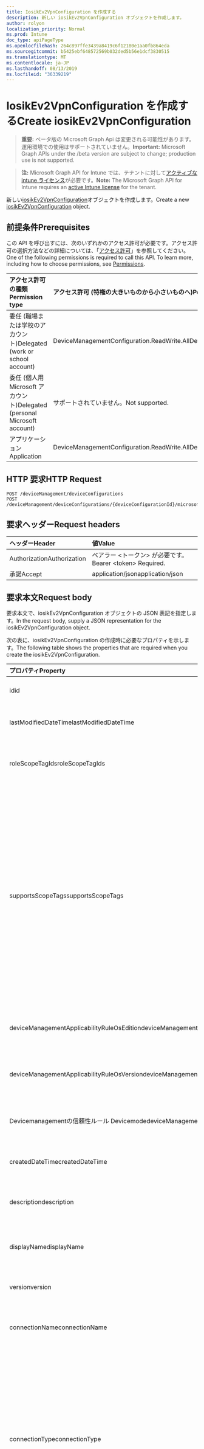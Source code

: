 ```yaml
---
title: IosikEv2VpnConfiguration を作成する
description: 新しい iosikEv2VpnConfiguration オブジェクトを作成します。
author: rolyon
localization_priority: Normal
ms.prod: Intune
doc_type: apiPageType
ms.openlocfilehash: 264c897ffe3439a8419c6f12180e1aa0fb864eda
ms.sourcegitcommit: b5425ebf648572569b032ded5b56e1dcf3830515
ms.translationtype: MT
ms.contentlocale: ja-JP
ms.lasthandoff: 08/13/2019
ms.locfileid: "36339219"
---
```

# <a name="create-iosikev2vpnconfiguration"></a><span data-ttu-id="e445d-103">IosikEv2VpnConfiguration を作成する</span><span class="sxs-lookup"><span data-stu-id="e445d-103">Create iosikEv2VpnConfiguration</span></span>

> <span data-ttu-id="e445d-104">**重要:** ベータ版の Microsoft Graph Api は変更される可能性があります。運用環境での使用はサポートされていません。</span><span class="sxs-lookup"><span data-stu-id="e445d-104">**Important:** Microsoft Graph APIs under the /beta version are subject to change; production use is not supported.</span></span>

> <span data-ttu-id="e445d-105">**注:** Microsoft Graph API for Intune では、テナントに対して[アクティブな intune ライセンス](https://go.microsoft.com/fwlink/?linkid=839381)が必要です。</span><span class="sxs-lookup"><span data-stu-id="e445d-105">**Note:** The Microsoft Graph API for Intune requires an [active Intune license](https://go.microsoft.com/fwlink/?linkid=839381) for the tenant.</span></span>

<span data-ttu-id="e445d-106">新しい[iosikEv2VpnConfiguration](../resources/intune-deviceconfig-iosikev2vpnconfiguration.md)オブジェクトを作成します。</span><span class="sxs-lookup"><span data-stu-id="e445d-106">Create a new [iosikEv2VpnConfiguration](../resources/intune-deviceconfig-iosikev2vpnconfiguration.md) object.</span></span>

## <a name="prerequisites"></a><span data-ttu-id="e445d-107">前提条件</span><span class="sxs-lookup"><span data-stu-id="e445d-107">Prerequisites</span></span>
<span data-ttu-id="e445d-p101">この API を呼び出すには、次のいずれかのアクセス許可が必要です。アクセス許可の選択方法などの詳細については、「[アクセス許可](/graph/permissions-reference)」を参照してください。</span><span class="sxs-lookup"><span data-stu-id="e445d-p101">One of the following permissions is required to call this API. To learn more, including how to choose permissions, see [Permissions](/graph/permissions-reference).</span></span>

|<span data-ttu-id="e445d-110">アクセス許可の種類</span><span class="sxs-lookup"><span data-stu-id="e445d-110">Permission type</span></span>|<span data-ttu-id="e445d-111">アクセス許可 (特権の大きいものから小さいものへ)</span><span class="sxs-lookup"><span data-stu-id="e445d-111">Permissions (from most to least privileged)</span></span>|
|:---|:---|
|<span data-ttu-id="e445d-112">委任 (職場または学校のアカウント)</span><span class="sxs-lookup"><span data-stu-id="e445d-112">Delegated (work or school account)</span></span>|<span data-ttu-id="e445d-113">DeviceManagementConfiguration.ReadWrite.All</span><span class="sxs-lookup"><span data-stu-id="e445d-113">DeviceManagementConfiguration.ReadWrite.All</span></span>|
|<span data-ttu-id="e445d-114">委任 (個人用 Microsoft アカウント)</span><span class="sxs-lookup"><span data-stu-id="e445d-114">Delegated (personal Microsoft account)</span></span>|<span data-ttu-id="e445d-115">サポートされていません。</span><span class="sxs-lookup"><span data-stu-id="e445d-115">Not supported.</span></span>|
|<span data-ttu-id="e445d-116">アプリケーション</span><span class="sxs-lookup"><span data-stu-id="e445d-116">Application</span></span>|<span data-ttu-id="e445d-117">DeviceManagementConfiguration.ReadWrite.All</span><span class="sxs-lookup"><span data-stu-id="e445d-117">DeviceManagementConfiguration.ReadWrite.All</span></span>|

## <a name="http-request"></a><span data-ttu-id="e445d-118">HTTP 要求</span><span class="sxs-lookup"><span data-stu-id="e445d-118">HTTP Request</span></span>
<!-- {
  "blockType": "ignored"
}
-->
``` http
POST /deviceManagement/deviceConfigurations
POST /deviceManagement/deviceConfigurations/{deviceConfigurationId}/microsoft.graph.windowsDomainJoinConfiguration/networkAccessConfigurations
```

## <a name="request-headers"></a><span data-ttu-id="e445d-119">要求ヘッダー</span><span class="sxs-lookup"><span data-stu-id="e445d-119">Request headers</span></span>
|<span data-ttu-id="e445d-120">ヘッダー</span><span class="sxs-lookup"><span data-stu-id="e445d-120">Header</span></span>|<span data-ttu-id="e445d-121">値</span><span class="sxs-lookup"><span data-stu-id="e445d-121">Value</span></span>|
|:---|:---|
|<span data-ttu-id="e445d-122">Authorization</span><span class="sxs-lookup"><span data-stu-id="e445d-122">Authorization</span></span>|<span data-ttu-id="e445d-123">ベアラー &lt;トークン&gt; が必要です。</span><span class="sxs-lookup"><span data-stu-id="e445d-123">Bearer &lt;token&gt; Required.</span></span>|
|<span data-ttu-id="e445d-124">承諾</span><span class="sxs-lookup"><span data-stu-id="e445d-124">Accept</span></span>|<span data-ttu-id="e445d-125">application/json</span><span class="sxs-lookup"><span data-stu-id="e445d-125">application/json</span></span>|

## <a name="request-body"></a><span data-ttu-id="e445d-126">要求本文</span><span class="sxs-lookup"><span data-stu-id="e445d-126">Request body</span></span>
<span data-ttu-id="e445d-127">要求本文で、iosikEv2VpnConfiguration オブジェクトの JSON 表記を指定します。</span><span class="sxs-lookup"><span data-stu-id="e445d-127">In the request body, supply a JSON representation for the iosikEv2VpnConfiguration object.</span></span>

<span data-ttu-id="e445d-128">次の表に、iosikEv2VpnConfiguration の作成時に必要なプロパティを示します。</span><span class="sxs-lookup"><span data-stu-id="e445d-128">The following table shows the properties that are required when you create the iosikEv2VpnConfiguration.</span></span>

|<span data-ttu-id="e445d-129">プロパティ</span><span class="sxs-lookup"><span data-stu-id="e445d-129">Property</span></span>|<span data-ttu-id="e445d-130">型</span><span class="sxs-lookup"><span data-stu-id="e445d-130">Type</span></span>|<span data-ttu-id="e445d-131">説明</span><span class="sxs-lookup"><span data-stu-id="e445d-131">Description</span></span>|
|:---|:---|:---|
|<span data-ttu-id="e445d-132">id</span><span class="sxs-lookup"><span data-stu-id="e445d-132">id</span></span>|<span data-ttu-id="e445d-133">文字列</span><span class="sxs-lookup"><span data-stu-id="e445d-133">String</span></span>|<span data-ttu-id="e445d-134">エンティティのキー。</span><span class="sxs-lookup"><span data-stu-id="e445d-134">Key of the entity.</span></span> <span data-ttu-id="e445d-135">[deviceConfiguration](../resources/intune-deviceconfig-deviceconfiguration.md) から継承します</span><span class="sxs-lookup"><span data-stu-id="e445d-135">Inherited from [deviceConfiguration](../resources/intune-deviceconfig-deviceconfiguration.md)</span></span>|
|<span data-ttu-id="e445d-136">lastModifiedDateTime</span><span class="sxs-lookup"><span data-stu-id="e445d-136">lastModifiedDateTime</span></span>|<span data-ttu-id="e445d-137">DateTimeOffset</span><span class="sxs-lookup"><span data-stu-id="e445d-137">DateTimeOffset</span></span>|<span data-ttu-id="e445d-138">オブジェクトの最終更新の DateTime。</span><span class="sxs-lookup"><span data-stu-id="e445d-138">DateTime the object was last modified.</span></span> <span data-ttu-id="e445d-139">[deviceConfiguration](../resources/intune-deviceconfig-deviceconfiguration.md) から継承します</span><span class="sxs-lookup"><span data-stu-id="e445d-139">Inherited from [deviceConfiguration](../resources/intune-deviceconfig-deviceconfiguration.md)</span></span>|
|<span data-ttu-id="e445d-140">roleScopeTagIds</span><span class="sxs-lookup"><span data-stu-id="e445d-140">roleScopeTagIds</span></span>|<span data-ttu-id="e445d-141">文字列コレクション</span><span class="sxs-lookup"><span data-stu-id="e445d-141">String collection</span></span>|<span data-ttu-id="e445d-142">このエンティティインスタンスの範囲タグのリスト。</span><span class="sxs-lookup"><span data-stu-id="e445d-142">List of Scope Tags for this Entity instance.</span></span> <span data-ttu-id="e445d-143">[deviceConfiguration](../resources/intune-deviceconfig-deviceconfiguration.md) から継承します</span><span class="sxs-lookup"><span data-stu-id="e445d-143">Inherited from [deviceConfiguration](../resources/intune-deviceconfig-deviceconfiguration.md)</span></span>|
|<span data-ttu-id="e445d-144">supportsScopeTags</span><span class="sxs-lookup"><span data-stu-id="e445d-144">supportsScopeTags</span></span>|<span data-ttu-id="e445d-145">Boolean</span><span class="sxs-lookup"><span data-stu-id="e445d-145">Boolean</span></span>|<span data-ttu-id="e445d-146">基になるデバイス構成がスコープタグの割り当てをサポートしているかどうかを示します。</span><span class="sxs-lookup"><span data-stu-id="e445d-146">Indicates whether or not the underlying Device Configuration supports the assignment of scope tags.</span></span> <span data-ttu-id="e445d-147">この値が false である場合、ScopeTags プロパティへの割り当ては許可されません。エンティティは、スコープを持つユーザーには表示されません。</span><span class="sxs-lookup"><span data-stu-id="e445d-147">Assigning to the ScopeTags property is not allowed when this value is false and entities will not be visible to scoped users.</span></span> <span data-ttu-id="e445d-148">これは Silverlight で作成された従来のポリシーに対して実行され、Azure ポータルでポリシーを削除して再作成することによって解決できます。</span><span class="sxs-lookup"><span data-stu-id="e445d-148">This occurs for Legacy policies created in Silverlight and can be resolved by deleting and recreating the policy in the Azure Portal.</span></span> <span data-ttu-id="e445d-149">このプロパティに値を設定するには、 SetExtrusionDirection メソッドを適用します。</span><span class="sxs-lookup"><span data-stu-id="e445d-149">This property is read-only.</span></span> <span data-ttu-id="e445d-150">[deviceConfiguration](../resources/intune-deviceconfig-deviceconfiguration.md) から継承します</span><span class="sxs-lookup"><span data-stu-id="e445d-150">Inherited from [deviceConfiguration](../resources/intune-deviceconfig-deviceconfiguration.md)</span></span>|
|<span data-ttu-id="e445d-151">deviceManagementApplicabilityRuleOsEdition</span><span class="sxs-lookup"><span data-stu-id="e445d-151">deviceManagementApplicabilityRuleOsEdition</span></span>|[<span data-ttu-id="e445d-152">deviceManagementApplicabilityRuleOsEdition</span><span class="sxs-lookup"><span data-stu-id="e445d-152">deviceManagementApplicabilityRuleOsEdition</span></span>](../resources/intune-deviceconfig-devicemanagementapplicabilityruleosedition.md)|<span data-ttu-id="e445d-153">このポリシーの OS エディションの適用。</span><span class="sxs-lookup"><span data-stu-id="e445d-153">The OS edition applicability for this Policy.</span></span> <span data-ttu-id="e445d-154">[deviceConfiguration](../resources/intune-deviceconfig-deviceconfiguration.md) から継承します</span><span class="sxs-lookup"><span data-stu-id="e445d-154">Inherited from [deviceConfiguration](../resources/intune-deviceconfig-deviceconfiguration.md)</span></span>|
|<span data-ttu-id="e445d-155">deviceManagementApplicabilityRuleOsVersion</span><span class="sxs-lookup"><span data-stu-id="e445d-155">deviceManagementApplicabilityRuleOsVersion</span></span>|[<span data-ttu-id="e445d-156">deviceManagementApplicabilityRuleOsVersion</span><span class="sxs-lookup"><span data-stu-id="e445d-156">deviceManagementApplicabilityRuleOsVersion</span></span>](../resources/intune-deviceconfig-devicemanagementapplicabilityruleosversion.md)|<span data-ttu-id="e445d-157">このポリシーの OS バージョン適用ルール。</span><span class="sxs-lookup"><span data-stu-id="e445d-157">The OS version applicability rule for this Policy.</span></span> <span data-ttu-id="e445d-158">[deviceConfiguration](../resources/intune-deviceconfig-deviceconfiguration.md) から継承します</span><span class="sxs-lookup"><span data-stu-id="e445d-158">Inherited from [deviceConfiguration](../resources/intune-deviceconfig-deviceconfiguration.md)</span></span>|
|<span data-ttu-id="e445d-159">Devicemanagementの信頼性ルール Devicemode</span><span class="sxs-lookup"><span data-stu-id="e445d-159">deviceManagementApplicabilityRuleDeviceMode</span></span>|[<span data-ttu-id="e445d-160">Devicemanagementの信頼性ルール Devicemode</span><span class="sxs-lookup"><span data-stu-id="e445d-160">deviceManagementApplicabilityRuleDeviceMode</span></span>](../resources/intune-deviceconfig-devicemanagementapplicabilityruledevicemode.md)|<span data-ttu-id="e445d-161">このポリシーのデバイスモード適用ルール。</span><span class="sxs-lookup"><span data-stu-id="e445d-161">The device mode applicability rule for this Policy.</span></span> <span data-ttu-id="e445d-162">[deviceConfiguration](../resources/intune-deviceconfig-deviceconfiguration.md) から継承します</span><span class="sxs-lookup"><span data-stu-id="e445d-162">Inherited from [deviceConfiguration](../resources/intune-deviceconfig-deviceconfiguration.md)</span></span>|
|<span data-ttu-id="e445d-163">createdDateTime</span><span class="sxs-lookup"><span data-stu-id="e445d-163">createdDateTime</span></span>|<span data-ttu-id="e445d-164">DateTimeOffset</span><span class="sxs-lookup"><span data-stu-id="e445d-164">DateTimeOffset</span></span>|<span data-ttu-id="e445d-165">オブジェクトが作成された DateTime。</span><span class="sxs-lookup"><span data-stu-id="e445d-165">DateTime the object was created.</span></span> <span data-ttu-id="e445d-166">[deviceConfiguration](../resources/intune-deviceconfig-deviceconfiguration.md) から継承します</span><span class="sxs-lookup"><span data-stu-id="e445d-166">Inherited from [deviceConfiguration](../resources/intune-deviceconfig-deviceconfiguration.md)</span></span>|
|<span data-ttu-id="e445d-167">description</span><span class="sxs-lookup"><span data-stu-id="e445d-167">description</span></span>|<span data-ttu-id="e445d-168">String</span><span class="sxs-lookup"><span data-stu-id="e445d-168">String</span></span>|<span data-ttu-id="e445d-169">管理者が指定した、デバイス構成についての説明。</span><span class="sxs-lookup"><span data-stu-id="e445d-169">Admin provided description of the Device Configuration.</span></span> <span data-ttu-id="e445d-170">[deviceConfiguration](../resources/intune-deviceconfig-deviceconfiguration.md) から継承します</span><span class="sxs-lookup"><span data-stu-id="e445d-170">Inherited from [deviceConfiguration](../resources/intune-deviceconfig-deviceconfiguration.md)</span></span>|
|<span data-ttu-id="e445d-171">displayName</span><span class="sxs-lookup"><span data-stu-id="e445d-171">displayName</span></span>|<span data-ttu-id="e445d-172">String</span><span class="sxs-lookup"><span data-stu-id="e445d-172">String</span></span>|<span data-ttu-id="e445d-173">管理者が指定した、デバイス構成の名前。</span><span class="sxs-lookup"><span data-stu-id="e445d-173">Admin provided name of the device configuration.</span></span> <span data-ttu-id="e445d-174">[deviceConfiguration](../resources/intune-deviceconfig-deviceconfiguration.md) から継承します</span><span class="sxs-lookup"><span data-stu-id="e445d-174">Inherited from [deviceConfiguration](../resources/intune-deviceconfig-deviceconfiguration.md)</span></span>|
|<span data-ttu-id="e445d-175">version</span><span class="sxs-lookup"><span data-stu-id="e445d-175">version</span></span>|<span data-ttu-id="e445d-176">Int32</span><span class="sxs-lookup"><span data-stu-id="e445d-176">Int32</span></span>|<span data-ttu-id="e445d-177">デバイス構成のバージョン。</span><span class="sxs-lookup"><span data-stu-id="e445d-177">Version of the device configuration.</span></span> <span data-ttu-id="e445d-178">[deviceConfiguration](../resources/intune-deviceconfig-deviceconfiguration.md) から継承します</span><span class="sxs-lookup"><span data-stu-id="e445d-178">Inherited from [deviceConfiguration](../resources/intune-deviceconfig-deviceconfiguration.md)</span></span>|
|<span data-ttu-id="e445d-179">connectionName</span><span class="sxs-lookup"><span data-stu-id="e445d-179">connectionName</span></span>|<span data-ttu-id="e445d-180">String</span><span class="sxs-lookup"><span data-stu-id="e445d-180">String</span></span>|<span data-ttu-id="e445d-181">ユーザーに表示される接続名。</span><span class="sxs-lookup"><span data-stu-id="e445d-181">Connection name displayed to the user.</span></span> <span data-ttu-id="e445d-182">[りんご Evpnconfiguration](../resources/intune-deviceconfig-applevpnconfiguration.md)からの継承</span><span class="sxs-lookup"><span data-stu-id="e445d-182">Inherited from [appleVpnConfiguration](../resources/intune-deviceconfig-applevpnconfiguration.md)</span></span>|
|<span data-ttu-id="e445d-183">connectionType</span><span class="sxs-lookup"><span data-stu-id="e445d-183">connectionType</span></span>|[<span data-ttu-id="e445d-184">appleVpnConnectionType</span><span class="sxs-lookup"><span data-stu-id="e445d-184">appleVpnConnectionType</span></span>](../resources/intune-deviceconfig-applevpnconnectiontype.md)|<span data-ttu-id="e445d-185">接続の種類。</span><span class="sxs-lookup"><span data-stu-id="e445d-185">Connection type.</span></span> <span data-ttu-id="e445d-186">[[りんご Evpnconfiguration](../resources/intune-deviceconfig-applevpnconfiguration.md)から継承します。</span><span class="sxs-lookup"><span data-stu-id="e445d-186">Inherited from [appleVpnConfiguration](../resources/intune-deviceconfig-applevpnconfiguration.md).</span></span> <span data-ttu-id="e445d-187">可能な値は`ciscoAnyConnect`、 `pulseSecure`、 `f5EdgeClient` `dellSonicWallMobileConnect` `checkPointCapsuleVpn` `customVpn` `ciscoIPSec` `citrix` `ciscoAnyConnectV2` `ikEv2`、、 `paloAltoGlobalProtect`、、、、、、、、、、、、です。 `zscalerPrivateAccess` `f5Access2018` `citrixSso` `paloAltoGlobalProtectV2`</span><span class="sxs-lookup"><span data-stu-id="e445d-187">Possible values are: `ciscoAnyConnect`, `pulseSecure`, `f5EdgeClient`, `dellSonicWallMobileConnect`, `checkPointCapsuleVpn`, `customVpn`, `ciscoIPSec`, `citrix`, `ciscoAnyConnectV2`, `paloAltoGlobalProtect`, `zscalerPrivateAccess`, `f5Access2018`, `citrixSso`, `paloAltoGlobalProtectV2`, `ikEv2`.</span></span>|
|<span data-ttu-id="e445d-188">loginGroupOrDomain</span><span class="sxs-lookup"><span data-stu-id="e445d-188">loginGroupOrDomain</span></span>|<span data-ttu-id="e445d-189">String</span><span class="sxs-lookup"><span data-stu-id="e445d-189">String</span></span>|<span data-ttu-id="e445d-190">接続の種類が Dell SonicWALL Mobile Connection に設定されている場合のログイングループまたはドメイン。</span><span class="sxs-lookup"><span data-stu-id="e445d-190">Login group or domain when connection type is set to Dell SonicWALL Mobile Connection.</span></span> <span data-ttu-id="e445d-191">[りんご Evpnconfiguration](../resources/intune-deviceconfig-applevpnconfiguration.md)からの継承</span><span class="sxs-lookup"><span data-stu-id="e445d-191">Inherited from [appleVpnConfiguration](../resources/intune-deviceconfig-applevpnconfiguration.md)</span></span>|
|<span data-ttu-id="e445d-192">role</span><span class="sxs-lookup"><span data-stu-id="e445d-192">role</span></span>|<span data-ttu-id="e445d-193">String</span><span class="sxs-lookup"><span data-stu-id="e445d-193">String</span></span>|<span data-ttu-id="e445d-194">接続の種類がパルス Secure に設定されている場合の役割。</span><span class="sxs-lookup"><span data-stu-id="e445d-194">Role when connection type is set to Pulse Secure.</span></span> <span data-ttu-id="e445d-195">[りんご Evpnconfiguration](../resources/intune-deviceconfig-applevpnconfiguration.md)からの継承</span><span class="sxs-lookup"><span data-stu-id="e445d-195">Inherited from [appleVpnConfiguration](../resources/intune-deviceconfig-applevpnconfiguration.md)</span></span>|
|<span data-ttu-id="e445d-196">領域</span><span class="sxs-lookup"><span data-stu-id="e445d-196">realm</span></span>|<span data-ttu-id="e445d-197">String</span><span class="sxs-lookup"><span data-stu-id="e445d-197">String</span></span>|<span data-ttu-id="e445d-198">接続の種類がパルス Secure に設定されている場合の領域。</span><span class="sxs-lookup"><span data-stu-id="e445d-198">Realm when connection type is set to Pulse Secure.</span></span> <span data-ttu-id="e445d-199">[りんご Evpnconfiguration](../resources/intune-deviceconfig-applevpnconfiguration.md)からの継承</span><span class="sxs-lookup"><span data-stu-id="e445d-199">Inherited from [appleVpnConfiguration](../resources/intune-deviceconfig-applevpnconfiguration.md)</span></span>|
|<span data-ttu-id="e445d-200">server</span><span class="sxs-lookup"><span data-stu-id="e445d-200">server</span></span>|[<span data-ttu-id="e445d-201">vpnServer</span><span class="sxs-lookup"><span data-stu-id="e445d-201">vpnServer</span></span>](../resources/intune-deviceconfig-vpnserver.md)|<span data-ttu-id="e445d-202">ネットワーク上の VPN サーバー。</span><span class="sxs-lookup"><span data-stu-id="e445d-202">VPN Server on the network.</span></span> <span data-ttu-id="e445d-203">エンドユーザーがこのネットワークの場所にアクセスできることを確認します。</span><span class="sxs-lookup"><span data-stu-id="e445d-203">Make sure end users can access this network location.</span></span> <span data-ttu-id="e445d-204">[りんご Evpnconfiguration](../resources/intune-deviceconfig-applevpnconfiguration.md)からの継承</span><span class="sxs-lookup"><span data-stu-id="e445d-204">Inherited from [appleVpnConfiguration](../resources/intune-deviceconfig-applevpnconfiguration.md)</span></span>|
|<span data-ttu-id="e445d-205">識別子</span><span class="sxs-lookup"><span data-stu-id="e445d-205">identifier</span></span>|<span data-ttu-id="e445d-206">String</span><span class="sxs-lookup"><span data-stu-id="e445d-206">String</span></span>|<span data-ttu-id="e445d-207">接続の種類がカスタム VPN に設定されている場合に、VPN ベンダーによって提供される識別子。</span><span class="sxs-lookup"><span data-stu-id="e445d-207">Identifier provided by VPN vendor when connection type is set to Custom VPN.</span></span> <span data-ttu-id="e445d-208">例: Cisco AnyConnect は、[りんご Evpnconfiguration](../resources/intune-deviceconfig-applevpnconfiguration.md)から継承したフォームの識別子を使用しています。</span><span class="sxs-lookup"><span data-stu-id="e445d-208">For example: Cisco AnyConnect uses an identifier of the form com.cisco.anyconnect.applevpn.plugin Inherited from [appleVpnConfiguration](../resources/intune-deviceconfig-applevpnconfiguration.md)</span></span>|
|<span data-ttu-id="e445d-209">customData</span><span class="sxs-lookup"><span data-stu-id="e445d-209">customData</span></span>|<span data-ttu-id="e445d-210">[keyvalue](../resources/intune-deviceconfig-keyvalue.md) コレクション</span><span class="sxs-lookup"><span data-stu-id="e445d-210">[keyValue](../resources/intune-deviceconfig-keyvalue.md) collection</span></span>|<span data-ttu-id="e445d-211">カスタムデータ接続の種類がカスタム VPN に設定されている場合。</span><span class="sxs-lookup"><span data-stu-id="e445d-211">Custom data when connection type is set to Custom VPN.</span></span> <span data-ttu-id="e445d-212">このフィールドを使用して、Intune によってサポートされていないが、VPN ソリューションで利用可能な機能を有効にします。</span><span class="sxs-lookup"><span data-stu-id="e445d-212">Use this field to enable functionality not supported by Intune, but available in your VPN solution.</span></span> <span data-ttu-id="e445d-213">これらのキーと値のペアを追加する方法については、VPN ベンダーに問い合わせてください。</span><span class="sxs-lookup"><span data-stu-id="e445d-213">Contact your VPN vendor to learn how to add these key/value pairs.</span></span> <span data-ttu-id="e445d-214">このコレクションには、最大25個の要素を含めることができます。</span><span class="sxs-lookup"><span data-stu-id="e445d-214">This collection can contain a maximum of 25 elements.</span></span> <span data-ttu-id="e445d-215">[りんご Evpnconfiguration](../resources/intune-deviceconfig-applevpnconfiguration.md)からの継承</span><span class="sxs-lookup"><span data-stu-id="e445d-215">Inherited from [appleVpnConfiguration](../resources/intune-deviceconfig-applevpnconfiguration.md)</span></span>|
|<span data-ttu-id="e445d-216">customKeyValueData</span><span class="sxs-lookup"><span data-stu-id="e445d-216">customKeyValueData</span></span>|<span data-ttu-id="e445d-217">[keyValuePair](../resources/intune-shared-keyvaluepair.md) コレクション</span><span class="sxs-lookup"><span data-stu-id="e445d-217">[keyValuePair](../resources/intune-shared-keyvaluepair.md) collection</span></span>|<span data-ttu-id="e445d-218">カスタムデータ接続の種類がカスタム VPN に設定されている場合。</span><span class="sxs-lookup"><span data-stu-id="e445d-218">Custom data when connection type is set to Custom VPN.</span></span> <span data-ttu-id="e445d-219">このフィールドを使用して、Intune によってサポートされていないが、VPN ソリューションで利用可能な機能を有効にします。</span><span class="sxs-lookup"><span data-stu-id="e445d-219">Use this field to enable functionality not supported by Intune, but available in your VPN solution.</span></span> <span data-ttu-id="e445d-220">これらのキーと値のペアを追加する方法については、VPN ベンダーに問い合わせてください。</span><span class="sxs-lookup"><span data-stu-id="e445d-220">Contact your VPN vendor to learn how to add these key/value pairs.</span></span> <span data-ttu-id="e445d-221">このコレクションには、最大25個の要素を含めることができます。</span><span class="sxs-lookup"><span data-stu-id="e445d-221">This collection can contain a maximum of 25 elements.</span></span> <span data-ttu-id="e445d-222">[りんご Evpnconfiguration](../resources/intune-deviceconfig-applevpnconfiguration.md)からの継承</span><span class="sxs-lookup"><span data-stu-id="e445d-222">Inherited from [appleVpnConfiguration](../resources/intune-deviceconfig-applevpnconfiguration.md)</span></span>|
|<span data-ttu-id="e445d-223">enableSplitTunneling</span><span class="sxs-lookup"><span data-stu-id="e445d-223">enableSplitTunneling</span></span>|<span data-ttu-id="e445d-224">Boolean</span><span class="sxs-lookup"><span data-stu-id="e445d-224">Boolean</span></span>|<span data-ttu-id="e445d-225">すべてのネットワークトラフィックを VPN 経由で送信します。</span><span class="sxs-lookup"><span data-stu-id="e445d-225">Send all network traffic through VPN.</span></span> <span data-ttu-id="e445d-226">[りんご Evpnconfiguration](../resources/intune-deviceconfig-applevpnconfiguration.md)からの継承</span><span class="sxs-lookup"><span data-stu-id="e445d-226">Inherited from [appleVpnConfiguration](../resources/intune-deviceconfig-applevpnconfiguration.md)</span></span>|
|<span data-ttu-id="e445d-227">authenticationMethod</span><span class="sxs-lookup"><span data-stu-id="e445d-227">authenticationMethod</span></span>|[<span data-ttu-id="e445d-228">vpnAuthenticationMethod</span><span class="sxs-lookup"><span data-stu-id="e445d-228">vpnAuthenticationMethod</span></span>](../resources/intune-deviceconfig-vpnauthenticationmethod.md)|<span data-ttu-id="e445d-229">この VPN 接続の認証方法。</span><span class="sxs-lookup"><span data-stu-id="e445d-229">Authentication method for this VPN connection.</span></span> <span data-ttu-id="e445d-230">[[りんご Evpnconfiguration](../resources/intune-deviceconfig-applevpnconfiguration.md)から継承します。</span><span class="sxs-lookup"><span data-stu-id="e445d-230">Inherited from [appleVpnConfiguration](../resources/intune-deviceconfig-applevpnconfiguration.md).</span></span> <span data-ttu-id="e445d-231">使用可能な値は、`certificate`、`usernameAndPassword`、`sharedSecret`、`derivedCredential` です。</span><span class="sxs-lookup"><span data-stu-id="e445d-231">Possible values are: `certificate`, `usernameAndPassword`, `sharedSecret`, `derivedCredential`.</span></span>|
|<span data-ttu-id="e445d-232">enablePerApp</span><span class="sxs-lookup"><span data-stu-id="e445d-232">enablePerApp</span></span>|<span data-ttu-id="e445d-233">Boolean</span><span class="sxs-lookup"><span data-stu-id="e445d-233">Boolean</span></span>|<span data-ttu-id="e445d-234">この値を true に設定すると、エンドユーザーの iOS デバイス上でこの VPN 接続をトリガーできるアプリに後で関連付けることができるアプリごとの VPN ペイロードが作成されます。</span><span class="sxs-lookup"><span data-stu-id="e445d-234">Setting this to true creates Per-App VPN payload which can later be associated with Apps that can trigger this VPN conneciton on the end user's iOS device.</span></span> <span data-ttu-id="e445d-235">[りんご Evpnconfiguration](../resources/intune-deviceconfig-applevpnconfiguration.md)からの継承</span><span class="sxs-lookup"><span data-stu-id="e445d-235">Inherited from [appleVpnConfiguration](../resources/intune-deviceconfig-applevpnconfiguration.md)</span></span>|
|<span data-ttu-id="e445d-236">Saf Aridomains</span><span class="sxs-lookup"><span data-stu-id="e445d-236">safariDomains</span></span>|<span data-ttu-id="e445d-237">文字列コレクション</span><span class="sxs-lookup"><span data-stu-id="e445d-237">String collection</span></span>|<span data-ttu-id="e445d-238">この VPN がアプリごとの設定が有効になっている場合の Safari ドメイン</span><span class="sxs-lookup"><span data-stu-id="e445d-238">Safari domains when this VPN per App setting is enabled.</span></span> <span data-ttu-id="e445d-239">この VPN に関連付けられているアプリに加えて、ここで指定した Safari ドメインもこの VPN 接続をトリガーすることができます。</span><span class="sxs-lookup"><span data-stu-id="e445d-239">In addition to the apps associated with this VPN, Safari domains specified here will also be able to trigger this VPN connection.</span></span> <span data-ttu-id="e445d-240">[りんご Evpnconfiguration](../resources/intune-deviceconfig-applevpnconfiguration.md)からの継承</span><span class="sxs-lookup"><span data-stu-id="e445d-240">Inherited from [appleVpnConfiguration](../resources/intune-deviceconfig-applevpnconfiguration.md)</span></span>|
|<span data-ttu-id="e445d-241">onDemandRules</span><span class="sxs-lookup"><span data-stu-id="e445d-241">onDemandRules</span></span>|<span data-ttu-id="e445d-242">[vpnOnDemandRule](../resources/intune-deviceconfig-vpnondemandrule.md)コレクション</span><span class="sxs-lookup"><span data-stu-id="e445d-242">[vpnOnDemandRule](../resources/intune-deviceconfig-vpnondemandrule.md) collection</span></span>|<span data-ttu-id="e445d-243">オンデマンドルール。</span><span class="sxs-lookup"><span data-stu-id="e445d-243">On-Demand Rules.</span></span> <span data-ttu-id="e445d-244">このコレクションには、最大で 500 個の要素を含めることができます。</span><span class="sxs-lookup"><span data-stu-id="e445d-244">This collection can contain a maximum of 500 elements.</span></span> <span data-ttu-id="e445d-245">[りんご Evpnconfiguration](../resources/intune-deviceconfig-applevpnconfiguration.md)からの継承</span><span class="sxs-lookup"><span data-stu-id="e445d-245">Inherited from [appleVpnConfiguration](../resources/intune-deviceconfig-applevpnconfiguration.md)</span></span>|
|<span data-ttu-id="e445d-246">proxyServer</span><span class="sxs-lookup"><span data-stu-id="e445d-246">proxyServer</span></span>|[<span data-ttu-id="e445d-247">vpnProxyServer</span><span class="sxs-lookup"><span data-stu-id="e445d-247">vpnProxyServer</span></span>](../resources/intune-deviceconfig-vpnproxyserver.md)|<span data-ttu-id="e445d-248">プロキシサーバー。</span><span class="sxs-lookup"><span data-stu-id="e445d-248">Proxy Server.</span></span> <span data-ttu-id="e445d-249">[りんご Evpnconfiguration](../resources/intune-deviceconfig-applevpnconfiguration.md)からの継承</span><span class="sxs-lookup"><span data-stu-id="e445d-249">Inherited from [appleVpnConfiguration](../resources/intune-deviceconfig-applevpnconfiguration.md)</span></span>|
|<span data-ttu-id="e445d-250">optInToDeviceIdSharing</span><span class="sxs-lookup"><span data-stu-id="e445d-250">optInToDeviceIdSharing</span></span>|<span data-ttu-id="e445d-251">Boolean</span><span class="sxs-lookup"><span data-stu-id="e445d-251">Boolean</span></span>|<span data-ttu-id="e445d-252">ネットワークアクセス制御の検証時に使用するために、デバイスの Id をサードパーティの vpn クライアントに共有するオプトイン。</span><span class="sxs-lookup"><span data-stu-id="e445d-252">Opt-In to sharing the device's Id to third-party vpn clients for use during network access control validation.</span></span> <span data-ttu-id="e445d-253">[りんご Evpnconfiguration](../resources/intune-deviceconfig-applevpnconfiguration.md)からの継承</span><span class="sxs-lookup"><span data-stu-id="e445d-253">Inherited from [appleVpnConfiguration](../resources/intune-deviceconfig-applevpnconfiguration.md)</span></span>|
|<span data-ttu-id="e445d-254">providerType</span><span class="sxs-lookup"><span data-stu-id="e445d-254">providerType</span></span>|[<span data-ttu-id="e445d-255">vpnProviderType</span><span class="sxs-lookup"><span data-stu-id="e445d-255">vpnProviderType</span></span>](../resources/intune-deviceconfig-vpnprovidertype.md)|<span data-ttu-id="e445d-256">アプリごとの VPN のプロバイダーの種類。</span><span class="sxs-lookup"><span data-stu-id="e445d-256">Provider type for per-app VPN.</span></span> <span data-ttu-id="e445d-257">[Iosvpnconfiguration](../resources/intune-deviceconfig-iosvpnconfiguration.md)から継承されます。</span><span class="sxs-lookup"><span data-stu-id="e445d-257">Inherited from [iosVpnConfiguration](../resources/intune-deviceconfig-iosvpnconfiguration.md).</span></span> <span data-ttu-id="e445d-258">可能な値は、`notConfigured`、`appProxy`、`packetTunnel` です。</span><span class="sxs-lookup"><span data-stu-id="e445d-258">Possible values are: `notConfigured`, `appProxy`, `packetTunnel`.</span></span>|
|<span data-ttu-id="e445d-259">Userdomain に</span><span class="sxs-lookup"><span data-stu-id="e445d-259">userDomain</span></span>|<span data-ttu-id="e445d-260">String</span><span class="sxs-lookup"><span data-stu-id="e445d-260">String</span></span>|<span data-ttu-id="e445d-261">Zscaler のみ。</span><span class="sxs-lookup"><span data-stu-id="e445d-261">Zscaler only.</span></span> <span data-ttu-id="e445d-262">Zscaler アプリでログインフィールドに事前設定するには、静的ドメインを入力します。</span><span class="sxs-lookup"><span data-stu-id="e445d-262">Enter a static domain to pre-populate the login field with in the Zscaler app.</span></span> <span data-ttu-id="e445d-263">この指定を省略すると、代わりにユーザーの Azure Active Directory ドメインが使用されます。</span><span class="sxs-lookup"><span data-stu-id="e445d-263">If this is left empty, the user's Azure Active Directory domain will be used instead.</span></span> <span data-ttu-id="e445d-264">[Iosvpnconfiguration](../resources/intune-deviceconfig-iosvpnconfiguration.md)から継承します</span><span class="sxs-lookup"><span data-stu-id="e445d-264">Inherited from [iosVpnConfiguration](../resources/intune-deviceconfig-iosvpnconfiguration.md)</span></span>|
|<span data-ttu-id="e445d-265">Cloudname</span><span class="sxs-lookup"><span data-stu-id="e445d-265">strictEnforcement</span></span>|<span data-ttu-id="e445d-266">Boolean</span><span class="sxs-lookup"><span data-stu-id="e445d-266">Boolean</span></span>|<span data-ttu-id="e445d-267">Zscaler のみ。</span><span class="sxs-lookup"><span data-stu-id="e445d-267">Zscaler only.</span></span> <span data-ttu-id="e445d-268">ユーザーが Zscaler アプリにサインインするまでネットワークトラフィックをブロックします。</span><span class="sxs-lookup"><span data-stu-id="e445d-268">Blocks network traffic until the user signs into Zscaler app.</span></span> <span data-ttu-id="e445d-269">"True" はトラフィックがブロックされることを意味します。</span><span class="sxs-lookup"><span data-stu-id="e445d-269">"True" means traffic is blocked.</span></span> <span data-ttu-id="e445d-270">[Iosvpnconfiguration](../resources/intune-deviceconfig-iosvpnconfiguration.md)から継承します</span><span class="sxs-lookup"><span data-stu-id="e445d-270">Inherited from [iosVpnConfiguration](../resources/intune-deviceconfig-iosvpnconfiguration.md)</span></span>|
|<span data-ttu-id="e445d-271">cloudName</span><span class="sxs-lookup"><span data-stu-id="e445d-271">cloudName</span></span>|<span data-ttu-id="e445d-272">String</span><span class="sxs-lookup"><span data-stu-id="e445d-272">String</span></span>|<span data-ttu-id="e445d-273">Zscaler のみ。</span><span class="sxs-lookup"><span data-stu-id="e445d-273">Zscaler only.</span></span> <span data-ttu-id="e445d-274">ユーザーが割り当てられている Zscaler cloud。</span><span class="sxs-lookup"><span data-stu-id="e445d-274">Zscaler cloud which the user is assigned to.</span></span> <span data-ttu-id="e445d-275">[Iosvpnconfiguration](../resources/intune-deviceconfig-iosvpnconfiguration.md)から継承します</span><span class="sxs-lookup"><span data-stu-id="e445d-275">Inherited from [iosVpnConfiguration](../resources/intune-deviceconfig-iosvpnconfiguration.md)</span></span>|
|<span data-ttu-id="e445d-276">excludeList</span><span class="sxs-lookup"><span data-stu-id="e445d-276">excludeList</span></span>|<span data-ttu-id="e445d-277">文字列コレクション</span><span class="sxs-lookup"><span data-stu-id="e445d-277">String collection</span></span>|<span data-ttu-id="e445d-278">Zscaler のみ。</span><span class="sxs-lookup"><span data-stu-id="e445d-278">Zscaler only.</span></span> <span data-ttu-id="e445d-279">Zscaler クラウド経由で送信されないネットワークアドレスのリスト。</span><span class="sxs-lookup"><span data-stu-id="e445d-279">List of network addresses which are not sent through the Zscaler cloud.</span></span> <span data-ttu-id="e445d-280">[Iosvpnconfiguration](../resources/intune-deviceconfig-iosvpnconfiguration.md)から継承します</span><span class="sxs-lookup"><span data-stu-id="e445d-280">Inherited from [iosVpnConfiguration](../resources/intune-deviceconfig-iosvpnconfiguration.md)</span></span>|
|<span data-ttu-id="e445d-281">childSecurityAssociationParameters</span><span class="sxs-lookup"><span data-stu-id="e445d-281">childSecurityAssociationParameters</span></span>|[<span data-ttu-id="e445d-282">iosVpnSecurityAssociationParameters</span><span class="sxs-lookup"><span data-stu-id="e445d-282">iosVpnSecurityAssociationParameters</span></span>](../resources/intune-deviceconfig-iosvpnsecurityassociationparameters.md)|<span data-ttu-id="e445d-283">子のセキュリティアソシエーションのパラメーター</span><span class="sxs-lookup"><span data-stu-id="e445d-283">Child Security Association Parameters</span></span>|
|<span data-ttu-id="e445d-284">clientAuthenticationType</span><span class="sxs-lookup"><span data-stu-id="e445d-284">clientAuthenticationType</span></span>|[<span data-ttu-id="e445d-285">vpnClientAuthenticationType</span><span class="sxs-lookup"><span data-stu-id="e445d-285">vpnClientAuthenticationType</span></span>](../resources/intune-deviceconfig-vpnclientauthenticationtype.md)|<span data-ttu-id="e445d-286">VPN クライアントが使用するクライアント認証の種類。</span><span class="sxs-lookup"><span data-stu-id="e445d-286">Type of Client Authentication the VPN client will use.</span></span> <span data-ttu-id="e445d-287">可能な値は、`userAuthentication`、`deviceAuthentication` です。</span><span class="sxs-lookup"><span data-stu-id="e445d-287">Possible values are: `userAuthentication`, `deviceAuthentication`.</span></span>|
|<span data-ttu-id="e445d-288">deadPeerDetectionRate</span><span class="sxs-lookup"><span data-stu-id="e445d-288">deadPeerDetectionRate</span></span>|[<span data-ttu-id="e445d-289">vpnDeadPeerDetectionRate</span><span class="sxs-lookup"><span data-stu-id="e445d-289">vpnDeadPeerDetectionRate</span></span>](../resources/intune-deviceconfig-vpndeadpeerdetectionrate.md)|<span data-ttu-id="e445d-290">ピア接続がまだアクティブであるかどうかを確認する頻度を決定します。</span><span class="sxs-lookup"><span data-stu-id="e445d-290">Determine how often to check if a peer connection is still active.</span></span> <span data-ttu-id="e445d-291">.</span><span class="sxs-lookup"><span data-stu-id="e445d-291"></span></span> <span data-ttu-id="e445d-292">使用可能な値は、`medium`、`none`、`low`、`high` です。</span><span class="sxs-lookup"><span data-stu-id="e445d-292">Possible values are: `medium`, `none`, `low`, `high`.</span></span>|
|<span data-ttu-id="e445d-293">disableMobilityAndMultihoming</span><span class="sxs-lookup"><span data-stu-id="e445d-293">disableMobilityAndMultihoming</span></span>|<span data-ttu-id="e445d-294">Boolean</span><span class="sxs-lookup"><span data-stu-id="e445d-294">Boolean</span></span>|<span data-ttu-id="e445d-295">MOBIKE を無効にする</span><span class="sxs-lookup"><span data-stu-id="e445d-295">Disable MOBIKE</span></span>|
|<span data-ttu-id="e445d-296">disableRedirect</span><span class="sxs-lookup"><span data-stu-id="e445d-296">disableRedirect</span></span>|<span data-ttu-id="e445d-297">Boolean</span><span class="sxs-lookup"><span data-stu-id="e445d-297">Boolean</span></span>|<span data-ttu-id="e445d-298">リダイレクトを無効にする</span><span class="sxs-lookup"><span data-stu-id="e445d-298">Disable Redirect</span></span>|
|<span data-ttu-id="e445d-299">enableCertificateRevocationCheck</span><span class="sxs-lookup"><span data-stu-id="e445d-299">enableCertificateRevocationCheck</span></span>|<span data-ttu-id="e445d-300">Boolean</span><span class="sxs-lookup"><span data-stu-id="e445d-300">Boolean</span></span>|<span data-ttu-id="e445d-301">ベストエフォート型の失効チェックを有効にします。サーバー応答のタイムアウトによって失敗しない</span><span class="sxs-lookup"><span data-stu-id="e445d-301">Enables a best-effort revocation check; server response timeouts will not cause it to fail</span></span>|
|<span data-ttu-id="e445d-302">enableEAP</span><span class="sxs-lookup"><span data-stu-id="e445d-302">enableEAP</span></span>|<span data-ttu-id="e445d-303">Boolean</span><span class="sxs-lookup"><span data-stu-id="e445d-303">Boolean</span></span>|<span data-ttu-id="e445d-304">EAP のみの認証を有効にします</span><span class="sxs-lookup"><span data-stu-id="e445d-304">Enables EAP only authentication</span></span>|
|<span data-ttu-id="e445d-305">enablePerfectForwardSecrecy</span><span class="sxs-lookup"><span data-stu-id="e445d-305">enablePerfectForwardSecrecy</span></span>|<span data-ttu-id="e445d-306">Boolean</span><span class="sxs-lookup"><span data-stu-id="e445d-306">Boolean</span></span>|<span data-ttu-id="e445d-307">完全な転送機密性 (PFS) を有効にします。</span><span class="sxs-lookup"><span data-stu-id="e445d-307">Enable Perfect Forward Secrecy (PFS).</span></span>|
|<span data-ttu-id="e445d-308">Enableuseinternalサブネット属性</span><span class="sxs-lookup"><span data-stu-id="e445d-308">enableUseInternalSubnetAttributes</span></span>|<span data-ttu-id="e445d-309">Boolean</span><span class="sxs-lookup"><span data-stu-id="e445d-309">Boolean</span></span>|<span data-ttu-id="e445d-310">内部サブネット属性の使用を有効にします。</span><span class="sxs-lookup"><span data-stu-id="e445d-310">Enable Use Internal Subnet Attributes.</span></span>|
|<span data-ttu-id="e445d-311">localIdentifier</span><span class="sxs-lookup"><span data-stu-id="e445d-311">localIdentifier</span></span>|[<span data-ttu-id="e445d-312">vpnLocalIdentifier</span><span class="sxs-lookup"><span data-stu-id="e445d-312">vpnLocalIdentifier</span></span>](../resources/intune-deviceconfig-vpnlocalidentifier.md)|<span data-ttu-id="e445d-313">VPN 経由で接続しようとしているクライアントを識別する方法。</span><span class="sxs-lookup"><span data-stu-id="e445d-313">Method of identifying the client that is trying to connect via VPN.</span></span> <span data-ttu-id="e445d-314">.</span><span class="sxs-lookup"><span data-stu-id="e445d-314"></span></span> <span data-ttu-id="e445d-315">可能な値は、`deviceFQDN`、`empty`、`clientCertificateSubjectName` です。</span><span class="sxs-lookup"><span data-stu-id="e445d-315">Possible values are: `deviceFQDN`, `empty`, `clientCertificateSubjectName`.</span></span>|
|<span data-ttu-id="e445d-316">remoteIdentifier</span><span class="sxs-lookup"><span data-stu-id="e445d-316">remoteIdentifier</span></span>|<span data-ttu-id="e445d-317">String</span><span class="sxs-lookup"><span data-stu-id="e445d-317">String</span></span>|<span data-ttu-id="e445d-318">IKEv2 サーバーのアドレス。</span><span class="sxs-lookup"><span data-stu-id="e445d-318">Address of the IKEv2 server.</span></span> <span data-ttu-id="e445d-319">FQDN、UserFQDN、ネットワークアドレス、または ASN1DN である必要があります。</span><span class="sxs-lookup"><span data-stu-id="e445d-319">Must be a FQDN, UserFQDN, network address, or ASN1DN</span></span>|
|<span data-ttu-id="e445d-320">securityAssociationParameters</span><span class="sxs-lookup"><span data-stu-id="e445d-320">securityAssociationParameters</span></span>|[<span data-ttu-id="e445d-321">iosVpnSecurityAssociationParameters</span><span class="sxs-lookup"><span data-stu-id="e445d-321">iosVpnSecurityAssociationParameters</span></span>](../resources/intune-deviceconfig-iosvpnsecurityassociationparameters.md)|<span data-ttu-id="e445d-322">セキュリティアソシエーションパラメーター</span><span class="sxs-lookup"><span data-stu-id="e445d-322">Security Association Parameters</span></span>|
|<span data-ttu-id="e445d-323">Server指定 Ecommonname</span><span class="sxs-lookup"><span data-stu-id="e445d-323">serverCertificateCommonName</span></span>|<span data-ttu-id="e445d-324">String</span><span class="sxs-lookup"><span data-stu-id="e445d-324">String</span></span>|<span data-ttu-id="e445d-325">サーバー認証で使用される IKEv2 サーバー証明書の共通名</span><span class="sxs-lookup"><span data-stu-id="e445d-325">Common name of the IKEv2 Server Certificate used in Server Authentication</span></span>|
|<span data-ttu-id="e445d-326">serverCertificateIssuerCommonName</span><span class="sxs-lookup"><span data-stu-id="e445d-326">serverCertificateIssuerCommonName</span></span>|<span data-ttu-id="e445d-327">String</span><span class="sxs-lookup"><span data-stu-id="e445d-327">String</span></span>|<span data-ttu-id="e445d-328">認証で使用される IKEv2 サーバー証明書発行者の共通名</span><span class="sxs-lookup"><span data-stu-id="e445d-328">Issuer Common name of the IKEv2 Server Certificate issuer used in Authentication</span></span>|
|<span data-ttu-id="e445d-329">serverCertificateType</span><span class="sxs-lookup"><span data-stu-id="e445d-329">serverCertificateType</span></span>|[<span data-ttu-id="e445d-330">vpnServerCertificateType</span><span class="sxs-lookup"><span data-stu-id="e445d-330">vpnServerCertificateType</span></span>](../resources/intune-deviceconfig-vpnservercertificatetype.md)|<span data-ttu-id="e445d-331">Vpn サーバーが認証のために VPN クライアントに提示する証明書の種類。</span><span class="sxs-lookup"><span data-stu-id="e445d-331">The type of certificate the VPN server will present to the VPN client for authentication.</span></span> <span data-ttu-id="e445d-332">使用可能な値は、`rsa`、`ecdsa256`、`ecdsa384`、`ecdsa521` です。</span><span class="sxs-lookup"><span data-stu-id="e445d-332">Possible values are: `rsa`, `ecdsa256`, `ecdsa384`, `ecdsa521`.</span></span>|
|<span data-ttu-id="e445d-333">sharedSecret</span><span class="sxs-lookup"><span data-stu-id="e445d-333">sharedSecret</span></span>|<span data-ttu-id="e445d-334">String</span><span class="sxs-lookup"><span data-stu-id="e445d-334">String</span></span>|<span data-ttu-id="e445d-335">共有シークレット認証が選択されている場合に使用</span><span class="sxs-lookup"><span data-stu-id="e445d-335">Used when Shared Secret Authentication is selected</span></span>|
|<span data-ttu-id="e445d-336">tlsMaximumVersion</span><span class="sxs-lookup"><span data-stu-id="e445d-336">tlsMaximumVersion</span></span>|<span data-ttu-id="e445d-337">String</span><span class="sxs-lookup"><span data-stu-id="e445d-337">String</span></span>|<span data-ttu-id="e445d-338">Eap-tls 認証で使用される最大 TLS バージョン</span><span class="sxs-lookup"><span data-stu-id="e445d-338">The maximum TLS version to be used with EAP-TLS authentication</span></span>|
|<span data-ttu-id="e445d-339">tlsMinimumVersion</span><span class="sxs-lookup"><span data-stu-id="e445d-339">tlsMinimumVersion</span></span>|<span data-ttu-id="e445d-340">String</span><span class="sxs-lookup"><span data-stu-id="e445d-340">String</span></span>|<span data-ttu-id="e445d-341">Eap-tls 認証で使用する最低限の TLS バージョン</span><span class="sxs-lookup"><span data-stu-id="e445d-341">The minimum TLS version to be used with EAP-TLS authentication</span></span>|
|<span data-ttu-id="e445d-342">allowDefaultSecurityAssociationParameters</span><span class="sxs-lookup"><span data-stu-id="e445d-342">allowDefaultSecurityAssociationParameters</span></span>|<span data-ttu-id="e445d-343">Boolean</span><span class="sxs-lookup"><span data-stu-id="e445d-343">Boolean</span></span>|<span data-ttu-id="e445d-344">明示的に指定されていない限り、すべてのパラメーターをデバイスの既定値に設定することによって、セキュリティアソシエーションパラメーターを使用できるようにします。</span><span class="sxs-lookup"><span data-stu-id="e445d-344">Allows the use of security association parameters by setting all parameters to the device's default unless explicitly specified.</span></span>|
|<span data-ttu-id="e445d-345">allowDefaultChildSecurityAssociationParameters</span><span class="sxs-lookup"><span data-stu-id="e445d-345">allowDefaultChildSecurityAssociationParameters</span></span>|<span data-ttu-id="e445d-346">Boolean</span><span class="sxs-lookup"><span data-stu-id="e445d-346">Boolean</span></span>|<span data-ttu-id="e445d-347">明示的に指定されていない限り、すべてのパラメーターをデバイスの既定値に設定することによって、子のセキュリティアソシエーションのパラメーターを使用できるようにします。</span><span class="sxs-lookup"><span data-stu-id="e445d-347">Allows the use of child security association parameters by setting all parameters to the device's default unless explicitly specified.</span></span>|



## <a name="response"></a><span data-ttu-id="e445d-348">応答</span><span class="sxs-lookup"><span data-stu-id="e445d-348">Response</span></span>
<span data-ttu-id="e445d-349">成功した場合、このメソッド`201 Created`は応答コードと、応答本文で[iosikEv2VpnConfiguration](../resources/intune-deviceconfig-iosikev2vpnconfiguration.md)オブジェクトを返します。</span><span class="sxs-lookup"><span data-stu-id="e445d-349">If successful, this method returns a `201 Created` response code and a [iosikEv2VpnConfiguration](../resources/intune-deviceconfig-iosikev2vpnconfiguration.md) object in the response body.</span></span>

## <a name="example"></a><span data-ttu-id="e445d-350">例</span><span class="sxs-lookup"><span data-stu-id="e445d-350">Example</span></span>

### <a name="request"></a><span data-ttu-id="e445d-351">要求</span><span class="sxs-lookup"><span data-stu-id="e445d-351">Request</span></span>
<span data-ttu-id="e445d-352">以下は、要求の例です。</span><span class="sxs-lookup"><span data-stu-id="e445d-352">Here is an example of the request.</span></span>
``` http
POST https://graph.microsoft.com/beta/deviceManagement/deviceConfigurations
Content-type: application/json
Content-length: 4232

{
  "@odata.type": "#microsoft.graph.iosikEv2VpnConfiguration",
  "roleScopeTagIds": [
    "Role Scope Tag Ids value"
  ],
  "supportsScopeTags": true,
  "deviceManagementApplicabilityRuleOsEdition": {
    "@odata.type": "microsoft.graph.deviceManagementApplicabilityRuleOsEdition",
    "osEditionTypes": [
      "windows10EnterpriseN"
    ],
    "name": "Name value",
    "ruleType": "exclude"
  },
  "deviceManagementApplicabilityRuleOsVersion": {
    "@odata.type": "microsoft.graph.deviceManagementApplicabilityRuleOsVersion",
    "minOSVersion": "Min OSVersion value",
    "maxOSVersion": "Max OSVersion value",
    "name": "Name value",
    "ruleType": "exclude"
  },
  "deviceManagementApplicabilityRuleDeviceMode": {
    "@odata.type": "microsoft.graph.deviceManagementApplicabilityRuleDeviceMode",
    "deviceMode": "sModeConfiguration",
    "name": "Name value",
    "ruleType": "exclude"
  },
  "description": "Description value",
  "displayName": "Display Name value",
  "version": 7,
  "connectionName": "Connection Name value",
  "connectionType": "pulseSecure",
  "loginGroupOrDomain": "Login Group Or Domain value",
  "role": "Role value",
  "realm": "Realm value",
  "server": {
    "@odata.type": "microsoft.graph.vpnServer",
    "description": "Description value",
    "address": "Address value",
    "isDefaultServer": true
  },
  "identifier": "Identifier value",
  "customData": [
    {
      "@odata.type": "microsoft.graph.keyValue",
      "key": "Key value",
      "value": "Value value"
    }
  ],
  "customKeyValueData": [
    {
      "@odata.type": "microsoft.graph.keyValuePair",
      "name": "Name value",
      "value": "Value value"
    }
  ],
  "enableSplitTunneling": true,
  "authenticationMethod": "usernameAndPassword",
  "enablePerApp": true,
  "safariDomains": [
    "Safari Domains value"
  ],
  "onDemandRules": [
    {
      "@odata.type": "microsoft.graph.vpnOnDemandRule",
      "ssids": [
        "Ssids value"
      ],
      "dnsSearchDomains": [
        "Dns Search Domains value"
      ],
      "probeUrl": "https://example.com/probeUrl/",
      "action": "evaluateConnection",
      "domainAction": "neverConnect",
      "domains": [
        "Domains value"
      ],
      "probeRequiredUrl": "https://example.com/probeRequiredUrl/"
    }
  ],
  "proxyServer": {
    "@odata.type": "microsoft.graph.vpnProxyServer",
    "automaticConfigurationScriptUrl": "https://example.com/automaticConfigurationScriptUrl/",
    "address": "Address value",
    "port": 4
  },
  "optInToDeviceIdSharing": true,
  "providerType": "appProxy",
  "userDomain": "User Domain value",
  "strictEnforcement": true,
  "cloudName": "Cloud Name value",
  "excludeList": [
    "Exclude List value"
  ],
  "childSecurityAssociationParameters": {
    "@odata.type": "microsoft.graph.iosVpnSecurityAssociationParameters",
    "securityEncryptionAlgorithm": "des",
    "securityIntegrityAlgorithm": "sha1_96",
    "securityDiffieHellmanGroup": 10,
    "lifetimeInMinutes": 1
  },
  "clientAuthenticationType": "deviceAuthentication",
  "deadPeerDetectionRate": "none",
  "disableMobilityAndMultihoming": true,
  "disableRedirect": true,
  "enableCertificateRevocationCheck": true,
  "enableEAP": true,
  "enablePerfectForwardSecrecy": true,
  "enableUseInternalSubnetAttributes": true,
  "localIdentifier": "empty",
  "remoteIdentifier": "Remote Identifier value",
  "securityAssociationParameters": {
    "@odata.type": "microsoft.graph.iosVpnSecurityAssociationParameters",
    "securityEncryptionAlgorithm": "des",
    "securityIntegrityAlgorithm": "sha1_96",
    "securityDiffieHellmanGroup": 10,
    "lifetimeInMinutes": 1
  },
  "serverCertificateCommonName": "Server Certificate Common Name value",
  "serverCertificateIssuerCommonName": "Server Certificate Issuer Common Name value",
  "serverCertificateType": "ecdsa256",
  "sharedSecret": "Shared Secret value",
  "tlsMaximumVersion": "Tls Maximum Version value",
  "tlsMinimumVersion": "Tls Minimum Version value",
  "allowDefaultSecurityAssociationParameters": true,
  "allowDefaultChildSecurityAssociationParameters": true
}
```

### <a name="response"></a><span data-ttu-id="e445d-353">応答</span><span class="sxs-lookup"><span data-stu-id="e445d-353">Response</span></span>
<span data-ttu-id="e445d-p139">以下は、応答の例です。注:簡潔にするために、ここに示す応答オブジェクトは切り詰められている場合があります。すべてのプロパティは実際の呼び出しから返されます。</span><span class="sxs-lookup"><span data-stu-id="e445d-p139">Here is an example of the response. Note: The response object shown here may be truncated for brevity. All of the properties will be returned from an actual call.</span></span>
``` http
HTTP/1.1 201 Created
Content-Type: application/json
Content-Length: 4404

{
  "@odata.type": "#microsoft.graph.iosikEv2VpnConfiguration",
  "id": "b87b0327-0327-b87b-2703-7bb827037bb8",
  "lastModifiedDateTime": "2017-01-01T00:00:35.1329464-08:00",
  "roleScopeTagIds": [
    "Role Scope Tag Ids value"
  ],
  "supportsScopeTags": true,
  "deviceManagementApplicabilityRuleOsEdition": {
    "@odata.type": "microsoft.graph.deviceManagementApplicabilityRuleOsEdition",
    "osEditionTypes": [
      "windows10EnterpriseN"
    ],
    "name": "Name value",
    "ruleType": "exclude"
  },
  "deviceManagementApplicabilityRuleOsVersion": {
    "@odata.type": "microsoft.graph.deviceManagementApplicabilityRuleOsVersion",
    "minOSVersion": "Min OSVersion value",
    "maxOSVersion": "Max OSVersion value",
    "name": "Name value",
    "ruleType": "exclude"
  },
  "deviceManagementApplicabilityRuleDeviceMode": {
    "@odata.type": "microsoft.graph.deviceManagementApplicabilityRuleDeviceMode",
    "deviceMode": "sModeConfiguration",
    "name": "Name value",
    "ruleType": "exclude"
  },
  "createdDateTime": "2017-01-01T00:02:43.5775965-08:00",
  "description": "Description value",
  "displayName": "Display Name value",
  "version": 7,
  "connectionName": "Connection Name value",
  "connectionType": "pulseSecure",
  "loginGroupOrDomain": "Login Group Or Domain value",
  "role": "Role value",
  "realm": "Realm value",
  "server": {
    "@odata.type": "microsoft.graph.vpnServer",
    "description": "Description value",
    "address": "Address value",
    "isDefaultServer": true
  },
  "identifier": "Identifier value",
  "customData": [
    {
      "@odata.type": "microsoft.graph.keyValue",
      "key": "Key value",
      "value": "Value value"
    }
  ],
  "customKeyValueData": [
    {
      "@odata.type": "microsoft.graph.keyValuePair",
      "name": "Name value",
      "value": "Value value"
    }
  ],
  "enableSplitTunneling": true,
  "authenticationMethod": "usernameAndPassword",
  "enablePerApp": true,
  "safariDomains": [
    "Safari Domains value"
  ],
  "onDemandRules": [
    {
      "@odata.type": "microsoft.graph.vpnOnDemandRule",
      "ssids": [
        "Ssids value"
      ],
      "dnsSearchDomains": [
        "Dns Search Domains value"
      ],
      "probeUrl": "https://example.com/probeUrl/",
      "action": "evaluateConnection",
      "domainAction": "neverConnect",
      "domains": [
        "Domains value"
      ],
      "probeRequiredUrl": "https://example.com/probeRequiredUrl/"
    }
  ],
  "proxyServer": {
    "@odata.type": "microsoft.graph.vpnProxyServer",
    "automaticConfigurationScriptUrl": "https://example.com/automaticConfigurationScriptUrl/",
    "address": "Address value",
    "port": 4
  },
  "optInToDeviceIdSharing": true,
  "providerType": "appProxy",
  "userDomain": "User Domain value",
  "strictEnforcement": true,
  "cloudName": "Cloud Name value",
  "excludeList": [
    "Exclude List value"
  ],
  "childSecurityAssociationParameters": {
    "@odata.type": "microsoft.graph.iosVpnSecurityAssociationParameters",
    "securityEncryptionAlgorithm": "des",
    "securityIntegrityAlgorithm": "sha1_96",
    "securityDiffieHellmanGroup": 10,
    "lifetimeInMinutes": 1
  },
  "clientAuthenticationType": "deviceAuthentication",
  "deadPeerDetectionRate": "none",
  "disableMobilityAndMultihoming": true,
  "disableRedirect": true,
  "enableCertificateRevocationCheck": true,
  "enableEAP": true,
  "enablePerfectForwardSecrecy": true,
  "enableUseInternalSubnetAttributes": true,
  "localIdentifier": "empty",
  "remoteIdentifier": "Remote Identifier value",
  "securityAssociationParameters": {
    "@odata.type": "microsoft.graph.iosVpnSecurityAssociationParameters",
    "securityEncryptionAlgorithm": "des",
    "securityIntegrityAlgorithm": "sha1_96",
    "securityDiffieHellmanGroup": 10,
    "lifetimeInMinutes": 1
  },
  "serverCertificateCommonName": "Server Certificate Common Name value",
  "serverCertificateIssuerCommonName": "Server Certificate Issuer Common Name value",
  "serverCertificateType": "ecdsa256",
  "sharedSecret": "Shared Secret value",
  "tlsMaximumVersion": "Tls Maximum Version value",
  "tlsMinimumVersion": "Tls Minimum Version value",
  "allowDefaultSecurityAssociationParameters": true,
  "allowDefaultChildSecurityAssociationParameters": true
}
```






